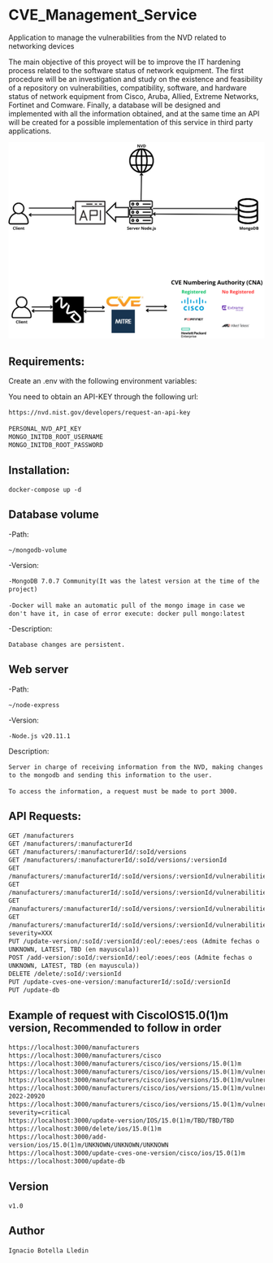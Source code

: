 # CVE_Management_Service
Application to manage the vulnerabilities from the NVD related to networking devices


The main objective of this proyect will be to improve the IT hardening process related to the software
status of network equipment. The first procedure will be an investigation and study on the existence
and feasibility of a repository on vulnerabilities, compatibility, software, and hardware status of network
equipment from Cisco, Aruba, Allied, Extreme Networks, Fortinet and Comware. Finally, a database
will be designed and implemented with all the information obtained, and at the same time an API will
be created for a possible implementation of this service in third party applications.

![Application architecture](img/image.png)

## Requirements:

Create an .env with the following environment variables:

You need to obtain an API-KEY through the following url:

    https://nvd.nist.gov/developers/request-an-api-key

    PERSONAL_NVD_API_KEY
    MONGO_INITDB_ROOT_USERNAME
    MONGO_INITDB_ROOT_PASSWORD

## Installation:

    docker-compose up -d

## Database volume

-Path: 

    ~/mongodb-volume

-Version:

    -MongoDB 7.0.7 Community(It was the latest version at the time of the project)

    -Docker will make an automatic pull of the mongo image in case we don't have it, in case of error execute: docker pull mongo:latest

-Description:

    Database changes are persistent.

## Web server

-Path: 

    ~/node-express

-Version:

    -Node.js v20.11.1

Description:

    Server in charge of receiving information from the NVD, making changes to the mongodb and sending this information to the user.

    To access the information, a request must be made to port 3000. 

## API Requests:

    GET /manufacturers
    GET /manufacturers/:manufacturerId
    GET /manufacturers/:manufacturerId/:soId/versions
    GET /manufacturers/:manufacturerId/:soId/versions/:versionId
    GET /manufacturers/:manufacturerId/:soId/versions/:versionId/vulnerabilities
    GET /manufacturers/:manufacturerId/:soId/versions/:versionId/vulnerabilities/cvelist
    GET /manufacturers/:manufacturerId/:soId/versions/:versionId/vulnerabilities/cvelist/:vulnerabilityId
    GET /manufacturers/:manufacturerId/:soId/versions/:versionId/vulnerabilities/cvelist/risk?severity=XXX
    PUT /update-version/:soId/:versionId/:eol/:eoes/:eos (Admite fechas o UNKNOWN, LATEST, TBD (en mayuscula))
    POST /add-version/:soId/:versionId/:eol/:eoes/:eos (Admite fechas o UNKNOWN, LATEST, TBD (en mayuscula))
    DELETE /delete/:soId/:versionId
    PUT /update-cves-one-version/:manufacturerId/:soId/:versionId
    PUT /update-db


## Example of request with CiscoIOS15.0(1)m version, Recommended to follow in order

    https://localhost:3000/manufacturers
    https://localhost:3000/manufacturers/cisco
    https://localhost:3000/manufacturers/cisco/ios/versions/15.0(1)m
    https://localhost:3000/manufacturers/cisco/ios/versions/15.0(1)m/vulnerabilities
    https://localhost:3000/manufacturers/cisco/ios/versions/15.0(1)m/vulnerabilities/cvelist
    https://localhost:3000/manufacturers/cisco/ios/versions/15.0(1)m/vulnerabilities/cvelist/CVE-2022-20920
    https://localhost:3000/manufacturers/cisco/ios/versions/15.0(1)m/vulnerabilities/cvelist/severity/risk?severity=critical
    https://localhost:3000/update-version/IOS/15.0(1)m/TBD/TBD/TBD 
    https://localhost:3000/delete/ios/15.0(1)m
    https://localhost:3000/add-version/ios/15.0(1)m/UNKNOWN/UNKNOWN/UNKNOWN
    https://localhost:3000/update-cves-one-version/cisco/ios/15.0(1)m
    https://localhost:3000/update-db


## Version

    v1.0

## Author

    Ignacio Botella Lledin
